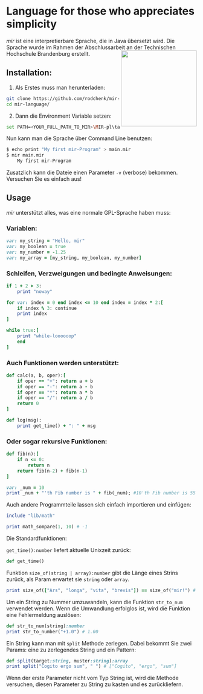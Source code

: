 # Language for those who appreciates simplicity

*mir* ist eine interpretierbare Sprache, die in Java übersetzt wird. Die Sprache wurde im Rahmen der Abschlussarbeit an der Technischen Hochschule Brandenburg erstellt.
<img src="https://res.cloudinary.com/teepublic/image/private/s--HmlUQEaD--/t_Preview/b_rgb:ffffff,c_limit,f_auto,h_313,q_90,w_313/v1534768923/production/designs/3045119_0" align="right" width="200">

## Installation:

1. Als Erstes muss man herunterladen:

```sh
git clone https://github.com/rodchenk/mir-language.git
cd mir-language/
```

2. Dann die Environment Variable setzen:

```sh
set PATH=<YOUR_FULL_PATH_TO_MIR>\MIR-pl\target
```

Nun kann man die Sprache über Command Line benutzen:

```sh
$ echo print "My first mir-Program" > main.mir
$ mir main.mir
	My first mir-Program
```

Zusatzlich kann die Dateie einen Parameter `-v` (verbose) bekommen. Versuchen Sie es einfach aus!

## Usage

*mir* unterstützt alles, was eine normale GPL-Sprache haben muss:
### Variablen:

```ruby
var: my_string = "Hello, mir"
var: my_boolean = true
var: my_number = -1.25
var: my_array = [my_string, my_boolean, my_number]
```

### Schleifen, Verzweigungen und bedingte Anweisungen:

```ruby
if 1 + 2 > 3:
	print "noway"

for var: index = 0 end index <= 10 end index = index * 2:[
	if index % 3: continue
	print index
]

while true:[
	print "while-loooooop"
	end
]
```

### Auch Funktionen werden unterstützt:

```ruby
def calc(a, b, oper):[
	if oper == "+": return a + b
	if oper == "-": return a - b
	if oper == "*": return a * b
	if oper == "/": return a / b
	return 0
]

def log(msg):
	print get_time() + ": " + msg
```

### Oder sogar rekursive Funktionen:

```ruby
def fib(n):[
	if n <= 0: 
		return n
	return fib(n-2) + fib(n-1)
]

var: _num = 10
print _num + "'th Fib number is " + fib(_num); #10'th Fib number is 55
```

Auch andere Programmteile lassen sich einfach importieren und einfügen:

```ruby
include "lib/math"

print math_sompare(1, 10) # -1
```

Die Standardfunktionen:

`get_time():number` liefert aktuelle Unixzeit zurück:
```ruby
def get_time()
```

Funktion `size_of(string | array):number` gibt die Länge eines Strins zurück, als Param erwartet sie `string` oder `array`.

```ruby
print size_of(["Ars", "longa", "vita", "brevis"]) == size_of("mir!") # true
```

Um ein String zu Nummer umzuwandeln, kann die Funktion `str_to_num` verwendet werden. Wenn die Umwandlung erfolglos ist, wird die Funktion eine Fehlermeldung auslösen:

```ruby
def str_to_num(string):number
print str_to_number("+1.0") # 1.00
```

Ein String kann man mit `split` Methode zerlegen. Dabei bekommt Sie zwei Params: eine zu zerlegendes String und ein Pattern: 

```ruby
def split(target:string, muster:string):array
print split("Cogito ergo sum", " ") # ["Cogito", "ergo", "sum"]
```
Wenn der erste Parameter nicht vom Typ String ist, wird die Methode versuchen, diesen Parameter zu String zu kasten und es zurückliefern.
